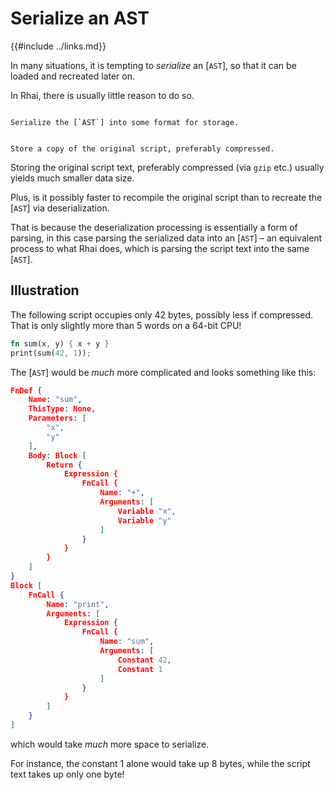 Serialize an AST
================

{{#include ../links.md}}

In many situations, it is tempting to _serialize_ an [`AST`], so that it can be loaded and recreated
later on.

In Rhai, there is usually little reason to do so.

```admonish failure.small "Don't Do This"

Serialize the [`AST`] into some format for storage.
```

```admonish success.small "Do This"

Store a copy of the original script, preferably compressed.
```

Storing the original script text, preferably compressed (via `gzip` etc.) usually yields much smaller data size.

Plus, is it possibly faster to recompile the original script than to recreate the [`AST`] via
deserialization.

That is because the deserialization processing is essentially a form of parsing, in this case
parsing the serialized data into an [`AST`] &ndash; an equivalent process to what Rhai does, which
is parsing the script text into the same [`AST`].


Illustration
------------

The following script occupies only 42 bytes, possibly less if compressed.
That is only slightly more than 5 words on a 64-bit CPU!

```rust
fn sum(x, y) { x + y }
print(sum(42, 1));
```

The [`AST`] would be _much_ more complicated and looks something like this:

```json
FnDef {
    Name: "sum",
    ThisType: None,
    Parameters: [
        "x",
        "y"
    ],
    Body: Block [
        Return {
            Expression {
                FnCall {
                    Name: "+",
                    Arguments: [
                        Variable "x",
                        Variable "y"
                    ]
                }
            }
        }
    ]
}
Block [
    FnCall {
        Name: "print",
        Arguments: [
            Expression {
                FnCall {
                    Name: "sum",
                    Arguments: [
                        Constant 42,
                        Constant 1
                    ]
                }
            }
        ]
    }
]
```

which would take _much_ more space to serialize.

For instance, the constant 1 alone would take up 8 bytes, while the script text takes up only one byte!
